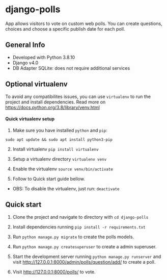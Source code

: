 # django-polls

App allows visitors to vote on custom web polls. You can create questions, choices and choose a specific publish date for each poll.


## General Info
* Developed with Python 3.8.10
* Django v4.0
* DB Adapter SQLite: does not require additional services

## Optional virtualenv
To avoid any compatibilites issues, you can use ```virtualenv``` to run the project and install dependencies. Read more on https://docs.python.org/3.8/library/venv.html

#### Quick virtualenv setup
1. Make sure you have installed ```python``` and ```pip```:

```sudo apt update && sudo apt install python3-pip``` 

2. Install virtualenv
```pip install virtualenv```

3. Setup a virtualenv directory
```virtualenv venv```

4. Enable the virtualenv
```source venv/bin/activate```

5. Follow to Quick start guide bellow.

* OBS: To disable the virtualenv, just run: ```deactivate```


## Quick start

1. Clone the project and navigate to directory with ```cd django-polls```

2. Install dependencies running ```pip install -r requirements.txt```

3. Run ```python manage.py migrate``` to create the polls models.

4. Run ```python manage.py createsuperuser``` to create a admin superuser.

5. Start the development server running ```python manage.py runserver``` and visit http://127.0.0.1:8000/admin/polls/question/add/ to create a poll.

6. Visit http://127.0.0.1:8000/polls/ to vote.
